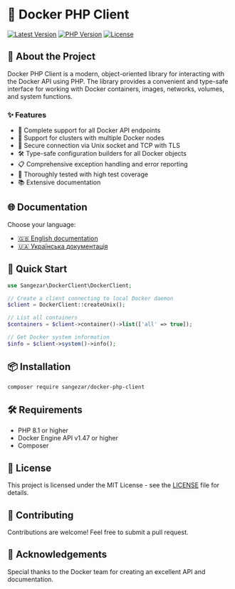 # 🐳 Docker PHP Client

[![Latest Version](https://img.shields.io/github/release/sangezar/docker-php-client.svg)](https://github.com/sangezar/docker-php-client/releases)
[![PHP Version](https://img.shields.io/badge/php-%3E%3D%208.1-8892BF.svg)](https://www.php.net/)
[![License](https://img.shields.io/badge/license-MIT-green.svg)](https://github.com/sangezar/docker-php-client/blob/main/LICENSE)

## 📖 About the Project

Docker PHP Client is a modern, object-oriented library for interacting with the Docker API using PHP. The library provides a convenient and type-safe interface for working with Docker containers, images, networks, volumes, and system functions.

### ✨ Features

- 🔄 Complete support for all Docker API endpoints
- 🚀 Support for clusters with multiple Docker nodes
- 🔐 Secure connection via Unix socket and TCP with TLS
- 🛠️ Type-safe configuration builders for all Docker objects
- 📋 Comprehensive exception handling and error reporting
- 🧪 Thoroughly tested with high test coverage
- 📚 Extensive documentation

## 🌐 Documentation

Choose your language:

- [🇬🇧 English documentation](en/index.md)
- [🇺🇦 Українська документація](ua/index.md)

## 🚀 Quick Start

```php
use Sangezar\DockerClient\DockerClient;

// Create a client connecting to local Docker daemon
$client = DockerClient::createUnix();

// List all containers
$containers = $client->container()->list(['all' => true]);

// Get Docker system information
$info = $client->system()->info();
```

## 📦 Installation

```bash
composer require sangezar/docker-php-client
```

## 🛠️ Requirements

- PHP 8.1 or higher
- Docker Engine API v1.47 or higher
- Composer

## 📄 License

This project is licensed under the MIT License - see the [LICENSE](LICENSE) file for details.

## 🤝 Contributing

Contributions are welcome! Feel free to submit a pull request.

## 🙏 Acknowledgements

Special thanks to the Docker team for creating an excellent API and documentation. 